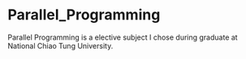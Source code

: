 # Parallel_Programming
Parallel Programming is a elective subject I chose during graduate at National Chiao Tung University.
